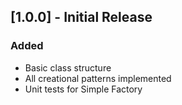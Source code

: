 ## [1.0.0] - Initial Release
### Added
- Basic class structure
- All creational patterns implemented
- Unit tests for Simple Factory